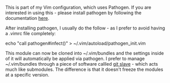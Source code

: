 This is part of my Vim configuration, which uses Pathogen. If you
are interested in using this - please install pathogen by following
the documentation [here](https://github.com/tpope/vim-pathogen).

After installing pathogen, I usually do the follow - as I prefer to
avoid having a .vimrc file completely:

  echo "call pathogen#infect()" > ~/.vim/autoload/pathogen_init.vim

This module can now be cloned into ~/.vim/bundles and the settings
inside of it will automatically be applied via pathogen. I prefer
to manage ~/.vim/bundles through a piece of software callled
[git slave](http://gitslave.sourceforge.net/) - which acts much
like submodules. The difference is that it doesn't freeze the
modules at a specific version.

